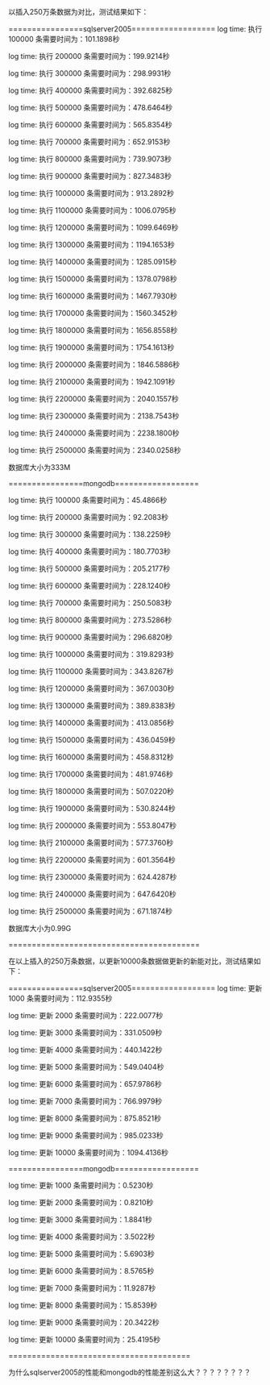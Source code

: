 以插入250万条数据为对比，测试结果如下：

================sqlserver2005==================
log time: 执行 100000 条需要时间为：101.1898秒

log time: 执行 200000 条需要时间为：199.9214秒

log time: 执行 300000 条需要时间为：298.9931秒

log time: 执行 400000 条需要时间为：392.6825秒

log time: 执行 500000 条需要时间为：478.6464秒

log time: 执行 600000 条需要时间为：565.8354秒

log time: 执行 700000 条需要时间为：652.9153秒

log time: 执行 800000 条需要时间为：739.9073秒

log time: 执行 900000 条需要时间为：827.3483秒

log time: 执行 1000000 条需要时间为：913.2892秒

log time: 执行 1100000 条需要时间为：1006.0795秒

log time: 执行 1200000 条需要时间为：1099.6469秒

log time: 执行 1300000 条需要时间为：1194.1653秒

log time: 执行 1400000 条需要时间为：1285.0915秒

log time: 执行 1500000 条需要时间为：1378.0798秒

log time: 执行 1600000 条需要时间为：1467.7930秒

log time: 执行 1700000 条需要时间为：1560.3452秒

log time: 执行 1800000 条需要时间为：1656.8558秒

log time: 执行 1900000 条需要时间为：1754.1613秒

log time: 执行 2000000 条需要时间为：1846.5886秒

log time: 执行 2100000 条需要时间为：1942.1091秒

log time: 执行 2200000 条需要时间为：2040.1557秒

log time: 执行 2300000 条需要时间为：2138.7543秒

log time: 执行 2400000 条需要时间为：2238.1800秒

log time: 执行 2500000 条需要时间为：2340.0258秒

数据库大小为333M

================mongodb==================


log time: 执行 100000 条需要时间为：45.4866秒

log time: 执行 200000 条需要时间为：92.2083秒

log time: 执行 300000 条需要时间为：138.2259秒

log time: 执行 400000 条需要时间为：180.7703秒

log time: 执行 500000 条需要时间为：205.2177秒

log time: 执行 600000 条需要时间为：228.1240秒

log time: 执行 700000 条需要时间为：250.5083秒

log time: 执行 800000 条需要时间为：273.5286秒

log time: 执行 900000 条需要时间为：296.6820秒

log time: 执行 1000000 条需要时间为：319.8293秒

log time: 执行 1100000 条需要时间为：343.8267秒

log time: 执行 1200000 条需要时间为：367.0030秒

log time: 执行 1300000 条需要时间为：389.8383秒

log time: 执行 1400000 条需要时间为：413.0856秒

log time: 执行 1500000 条需要时间为：436.0459秒

log time: 执行 1600000 条需要时间为：458.8312秒

log time: 执行 1700000 条需要时间为：481.9746秒

log time: 执行 1800000 条需要时间为：507.0220秒

log time: 执行 1900000 条需要时间为：530.8244秒

log time: 执行 2000000 条需要时间为：553.8047秒

log time: 执行 2100000 条需要时间为：577.3760秒

log time: 执行 2200000 条需要时间为：601.3564秒

log time: 执行 2300000 条需要时间为：624.4287秒

log time: 执行 2400000 条需要时间为：647.6420秒

log time: 执行 2500000 条需要时间为：671.1874秒

数据库大小为0.99G

=========================================

在以上插入的250万条数据，以更新10000条数据做更新的新能对比，测试结果如下：

================sqlserver2005==================
log time: 更新 1000 条需要时间为：112.9355秒

log time: 更新 2000 条需要时间为：222.0077秒

log time: 更新 3000 条需要时间为：331.0509秒

log time: 更新 4000 条需要时间为：440.1422秒

log time: 更新 5000 条需要时间为：549.0404秒

log time: 更新 6000 条需要时间为：657.9786秒

log time: 更新 7000 条需要时间为：766.9979秒

log time: 更新 8000 条需要时间为：875.8521秒

log time: 更新 9000 条需要时间为：985.0233秒

log time: 更新 10000 条需要时间为：1094.4136秒

================mongodb==================

log time: 更新 1000 条需要时间为：0.5230秒

log time: 更新 2000 条需要时间为：0.8210秒

log time: 更新 3000 条需要时间为：1.8841秒

log time: 更新 4000 条需要时间为：3.5022秒

log time: 更新 5000 条需要时间为：5.6903秒

log time: 更新 6000 条需要时间为：8.5765秒

log time: 更新 7000 条需要时间为：11.9287秒

log time: 更新 8000 条需要时间为：15.8539秒

log time: 更新 9000 条需要时间为：20.3422秒

log time: 更新 10000 条需要时间为：25.4195秒

=======================================

为什么sqlserver2005的性能和mongodb的性能差别这么大？？？？？？？？
